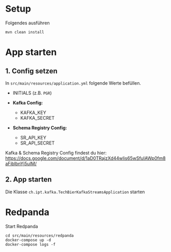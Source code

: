 # Setup

Folgendes ausführen
```
mvn clean install
```


# App starten

## 1. Config setzen
In `src/main/resources/application.yml` folgende Werte befüllen.


* INITIALS (z.B. `PGR`)
* **Kafka Config:**
  * KAFKA_KEY
  * KAFKA_SECRET

* **Schema Registry Config:**
  * SR_API_KEY
  * SR_API_SECRET

Kafka & Schema Registry Config findest du hier: https://docs.google.com/document/d/1aD0TRajzXd44wlis65wSfuIAWp0fm8aFiblbnYj5uIM/

## 2. App starten

Die Klasse `ch.ipt.kafka.TechBierKafkaStreamsApplication` starten

# Redpanda
Start Redpanda
```
cd src/main/resources/redpanda
docker-compose up -d
docker-compose logs -f
```

